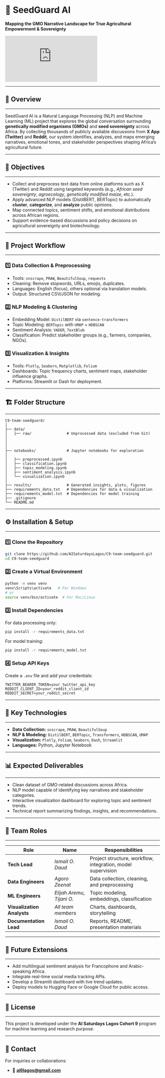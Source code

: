 # 🌱 SeedGuard AI
**Mapping the GMO Narrative Landscape for True Agricultural Empowerment & Sovereignty**

![Seed_image](https://www.freepik.com/premium-photo/green-sprout-growing-soil-with-outdoor-sunlight-green-blur-growing-environment-concept_7161692.htm#fromView=keyword&page=1&position=37&uuid=5ddd6c91-351a-4741-a3a0-49404eb97b8c&query=Seed)

---

## 📘 Overview
---
SeedGuard AI is a Natural Language Processing (NLP) and Machine Learning (ML) project that explores the global conversation surrounding **genetically modified organisms (GMOs)** and **seed sovereignty** across Africa. By collecting thousands of publicly available discussions from **X App (Twitter)** and **Reddit**, our system identifies, analyzes, and maps emerging narratives, emotional tones, and stakeholder perspectives shaping Africa’s agricultural future.

---

## 🎯 Objectives
---
- Collect and preprocess text data from online platforms such as X (Twitter) and Reddit using targeted keywords (e.g., *African seed sovereignty*, *agroecology*, *genetically modified maize*, etc.).
- Apply advanced NLP models (DistilBERT, BERTopic) to automatically **cluster**, **categorize**, and **analyze** public opinions.
- Map connected topics, sentiment shifts, and emotional distributions across African regions.
- Support evidence-based discussions and policy decisions on agricultural sovereignty and biotechnology.

---

## 🧩 Project Workflow
---

### **1️⃣ Data Collection & Preprocessing**
- Tools: `snscrape`, `PRAW`, `BeautifulSoup`, `requests`
- Cleaning: Remove stopwords, URLs, emojis, duplicates.
- Languages: English (focus), others optional via translation models.
- Output: Structured CSV/JSON for modeling.

### **2️⃣ NLP Modeling & Clustering**
- Embedding Model: `DistilBERT` via `sentence-transformers`
- Topic Modeling: `BERTopic` with `UMAP` + `HDBSCAN`
- Sentiment Analysis: `VADER`, `TextBlob`
- Classification: Predict stakeholder groups (e.g., farmers, companies, NGOs).

### **3️⃣ Visualization & Insights**

- Tools: `Plotly`, `Seaborn`, `Matplotlib`, `Folium`
- Dashboards: Topic frequency charts, sentiment maps, stakeholder influence graphs.
- Platforms: Streamlit or Dash for deployment.

---

## 🏗️ Folder Structure
---
```
C9-team-seedguard/
│
├── data/
│   ├── raw/                # Unprocessed data (excluded from Git)
│   
│   
│
├── notebooks/              # Jupyter notebooks for exploration
│
│   ├── preprocessed.ipynb
│   ├── classification.ipynb
│   ├── topic_modeling.ipynb
│   ├── sentiment_analysis.ipynb
│   └── visualization.ipynb
│
├── results/                # Generated insights, plots, figures
├── requirements_data.txt   # Dependencies for data & visualization
├── requirements_model.txt  # Dependencies for model training
├── .gitignore
└── README.md
```

---

## ⚙️ Installation & Setup
---

### **1️⃣ Clone the Repository**
```bash
git clone https://github.com/AISaturdaysLagos/C9-team-seedguard.git
cd C9-team-seedguard
```

### **2️⃣ Create a Virtual Environment**
```bash
python -m venv venv
venv\Scripts\activate   # For Windows
# or
source venv/bin/activate  # For Mac/Linux
```

### **3️⃣ Install Dependencies**
For data processing only:
```bash
pip install -r requirements_data.txt
```
For model training:
```bash
pip install -r requirements_model.txt
```

### **4️⃣ Setup API Keys**
Create a `.env` file and add your credentials:
```
TWITTER_BEARER_TOKEN=your_twitter_api_key
REDDIT_CLIENT_ID=your_reddit_client_id
REDDIT_SECRET=your_reddit_secret
```

---

## 🧠 Key Technologies
---
- **Data Collection:** `snscrape`, `PRAW`, `BeautifulSoup`
- **NLP & Modeling:** `DistilBERT`, `BERTopic`, `Transformers`, `HDBSCAN`, `UMAP`
- **Visualization:** `Plotly`, `Folium`, `Seaborn`, `Dash`, `Streamlit`
- **Languages:** Python, Jupyter Notebook

---

## 📊 Expected Deliverables
---
- Clean dataset of GMO-related discussions across Africa.
- NLP model capable of identifying key narratives and stakeholder categories.
- Interactive visualization dashboard for exploring topic and sentiment trends.
- Technical report summarizing findings, insights, and recommendations.

---

## 👥 Team Roles
---
| Role | Name | Responsibilities |
|------|------|------------------|
| **Tech Lead** | *Ismail O. Daud* | Project structure, workflow, integration, model supervision |
| **Data Engineers** | *Agoro Zeenat* | Data collection, cleaning, and preprocessing |
| **ML Engineers** |*Elijah Aremu*, *Tijani O.*  | Topic modeling, embeddings, classification |
| **Visualization Analysts** |*All team members*  | Charts, dashboards, storytelling |
| **Documentation Lead** | *Ismail O. Daud* | Reports, README, presentation materials |

---

## 🚀 Future Extensions
---
- Add multilingual sentiment analysis for Francophone and Arabic-speaking Africa.
- Integrate real-time social media tracking APIs.
- Develop a Streamlit dashboard with live trend updates.
- Deploy models to Hugging Face or Google Cloud for public access.

---

## 📜 License
---
This project is developed under the **AI Saturdays Lagos Cohort 9** program for machine learning and research purpose.

---

## 💬 Contact
For inquiries or collaborations:
- 📧 **ai6lagos@gmail.com**
